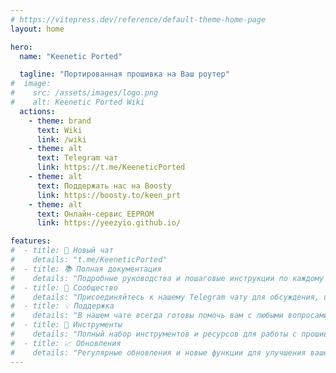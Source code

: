 ```yaml
---
# https://vitepress.dev/reference/default-theme-home-page
layout: home

hero:
  name: "Keenetic Ported"

  tagline: "Портированная прошивка на Ваш роутер"
#  image:
#    src: /assets/images/logo.png
#    alt: Keenetic Ported Wiki
  actions:
    - theme: brand
      text: Wiki
      link: /wiki
    - theme: alt
      text: Telegram чат
      link: https://t.me/KeeneticPorted
    - theme: alt
      text: Поддержать нас на Boosty
      link: https://boosty.to/keen_prt
    - theme: alt
      text: Онлайн-сервис EEPROM
      link: https://yeezyio.github.io/

features:
#  - title: 🚀 Новый чат
#    details: "t.me/KeeneticPorted"
#  - title: 📚 Полная документация
#    details: "Подробные руководства и пошаговые инструкции по каждому аспекту работы с прошивкой."
#  - title: 💬 Сообщество
#    details: "Присоединяйтесь к нашему Telegram чату для обсуждения, вопросов и обмена опытом."
#  - title: 💡 Поддержка
#    details: "В нашем чате всегда готовы помочь вам с любыми вопросами и проблемами."
#  - title: 🔧 Инструменты
#    details: "Полный набор инструментов и ресурсов для работы с прошивками и настройками устройств."
#  - title: 📈 Обновления
#    details: "Регулярные обновления и новые функции для улучшения вашего опыта."
---
```

